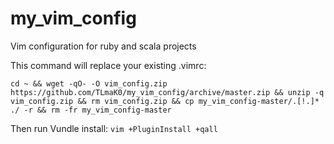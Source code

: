 # my_vim_config
Vim configuration for ruby and scala projects


This command will replace your existing .vimrc:

```cd ~ && wget -qO- -O vim_config.zip https://github.com/TLmaK0/my_vim_config/archive/master.zip && unzip -q vim_config.zip && rm vim_config.zip && cp my_vim_config-master/.[!.]* ./ -r && rm -fr my_vim_config-master```

Then run Vundle install:
```vim +PluginInstall +qall```
